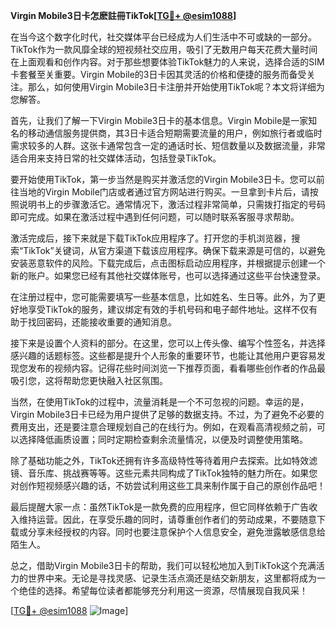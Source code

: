 **Virgin Mobile3日卡怎麽註冊TikTok[[TG💪+ @esim1088](https://t.me/s/esim1088)]**

在当今这个数字化时代，社交媒体平台已经成为人们生活中不可或缺的一部分。TikTok作为一款风靡全球的短视频社交应用，吸引了无数用户每天花费大量时间在上面观看和创作内容。对于那些想要体验TikTok魅力的人来说，选择合适的SIM卡套餐至关重要。Virgin Mobile的3日卡因其灵活的价格和便捷的服务而备受关注。那么，如何使用Virgin Mobile3日卡注册并开始使用TikTok呢？本文将详细为您解答。

首先，让我们了解一下Virgin Mobile3日卡的基本信息。Virgin Mobile是一家知名的移动通信服务提供商，其3日卡适合短期需要流量的用户，例如旅行者或临时需求较多的人群。这张卡通常包含一定的通话时长、短信数量以及数据流量，非常适合用来支持日常的社交媒体活动，包括登录TikTok。

要开始使用TikTok，第一步当然是购买并激活您的Virgin Mobile3日卡。您可以前往当地的Virgin Mobile门店或者通过官方网站进行购买。一旦拿到卡片后，请按照说明书上的步骤激活它。通常情况下，激活过程非常简单，只需拨打指定的号码即可完成。如果在激活过程中遇到任何问题，可以随时联系客服寻求帮助。

激活完成后，接下来就是下载TikTok应用程序了。打开您的手机浏览器，搜索“TikTok”关键词，从官方渠道下载该应用程序。确保下载来源是可信的，以避免安装恶意软件的风险。下载完成后，点击图标启动应用程序，并根据提示创建一个新的账户。如果您已经有其他社交媒体账号，也可以选择通过这些平台快速登录。

在注册过程中，您可能需要填写一些基本信息，比如姓名、生日等。此外，为了更好地享受TikTok的服务，建议绑定有效的手机号码和电子邮件地址。这样不仅有助于找回密码，还能接收重要的通知消息。

接下来是设置个人资料的部分。在这里，您可以上传头像、编写个性签名，并选择感兴趣的话题标签。这些都是提升个人形象的重要环节，也能让其他用户更容易发现您发布的视频内容。记得花些时间浏览一下推荐页面，看看哪些创作者的作品最吸引您，这将帮助您更快融入社区氛围。

当然，在使用TikTok的过程中，流量消耗是一个不可忽视的问题。幸运的是，Virgin Mobile3日卡已经为用户提供了足够的数据支持。不过，为了避免不必要的费用支出，还是要注意合理规划自己的在线行为。例如，在观看高清视频之前，可以选择降低画质设置；同时定期检查剩余流量情况，以便及时调整使用策略。

除了基础功能之外，TikTok还拥有许多高级特性等待着用户去探索。比如特效滤镜、音乐库、挑战赛等等。这些元素共同构成了TikTok独特的魅力所在。如果您对创作短视频感兴趣的话，不妨尝试利用这些工具来制作属于自己的原创作品吧！

最后提醒大家一点：虽然TikTok是一款免费的应用程序，但它同样依赖于广告收入维持运营。因此，在享受乐趣的同时，请尊重创作者们的劳动成果，不要随意下载或分享未经授权的内容。同时也要注意保护个人信息安全，避免泄露敏感信息给陌生人。

总之，借助Virgin Mobile3日卡的帮助，我们可以轻松地加入到TikTok这个充满活力的世界中来。无论是寻找灵感、记录生活点滴还是结交新朋友，这里都将成为一个绝佳的选择。希望每位读者都能够充分利用这一资源，尽情展现自我风采！

[[TG💪+ @esim1088](https://t.me/s/esim1088) ![Image](https://i.postimg.cc/4NQfJmqS/Snipaste-2025-05-13-00-14-12.png)]